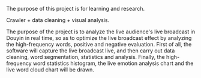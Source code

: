 The purpose of this project is for learning and research.

 Crawler + data cleaning + visual analysis.
 
The purpose of the project is to analyze the live audience's live broadcast in Douyin in real time, 
so as to optimize the live broadcast effect by analyzing the high-frequency words, positive and negative evaluation. 
First of all, the software will capture the live broadcast live, 
and then carry out data cleaning, word segmentation, statistics and analysis. 
Finally, the high-frequency word statistics histogram, the live emotion analysis chart and the live word cloud chart will be drawn.

